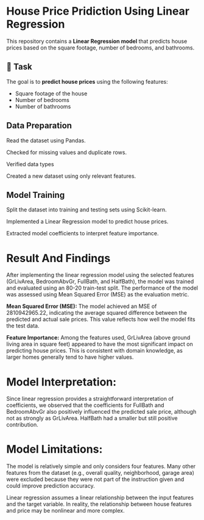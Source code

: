 # House Price Pridiction Using Linear Regression
This repository contains a **Linear Regression model** that predicts house prices based on the square footage, number of bedrooms, and bathrooms.

## 📌 Task
The goal is to **predict house prices** using the following features:
- Square footage of the house
- Number of bedrooms
- Number of bathrooms
## Data Preparation

Read the dataset using Pandas.

Checked for missing values and duplicate rows.

Verified data types

Created a new dataset using only relevant features.

##  Model Training

Split the dataset into training and testing sets using Scikit-learn.

Implemented a Linear Regression model to predict house prices.

Extracted model coefficients to interpret feature importance.

# **Result And Findings**
After implementing the linear regression model using the selected features (GrLivArea, BedroomAbvGr, FullBath, and HalfBath), the model was trained and evaluated using an 80-20 train-test split. The performance of the model was assessed using Mean Squared Error (MSE) as the evaluation metric.

**Mean Squared Error (MSE):** 
The model achieved an MSE of 2810942965.22, indicating the average squared difference between the predicted and actual sale prices. This value reflects how well the model fits the test data.

**Feature Importance:** 
Among the features used, GrLivArea (above ground living area in square feet) appeared to have the most significant impact on predicting house prices. This is consistent with domain knowledge, as larger homes generally tend to have higher values.



# **Model Interpretation:**

Since linear regression provides a straightforward interpretation of coefficients, we observed that the coefficients for FullBath and BedroomAbvGr also positively influenced the predicted sale price, although not as strongly as GrLivArea. HalfBath had a smaller but still positive contribution.

# **Model Limitations:**

The model is relatively simple and only considers four features. Many other features from the dataset (e.g., overall quality, neighborhood, garage area) were excluded because they were not part of the instruction given and could improve prediction accuracy.

Linear regression assumes a linear relationship between the input features and the target variable. In reality, the relationship between house features and price may be nonlinear and more complex.
